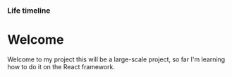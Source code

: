 ### Life timeline 
# Welcome
Welcome to my project
this will be a large-scale project, so far I'm learning how to do it on the React framework.